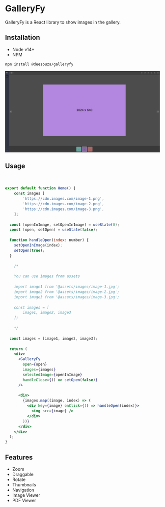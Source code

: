 # GalleryFy

GalleryFy is a React library to show images in the gallery.

## Installation

* Node v14+
* NPM

```bash
npm install @deesouza/galleryfy
```

![Example GalleryFy](./galleryfy.png)

## Usage

```jsx


export default function Home() {
    const images [
        'https://cdn.images.com/image-1.png',
        'https://cdn.images.com/image-2.png',
        'https://cdn.images.com/image-3.png',
    ];

  const [openInImage, setOpenInImage] = useState(0);
  const [open, setOpen] = useState(false);

  function handleOpen(index: number) {
    setOpenInImage(index);
    setOpen(true);
  }

    /*

    You can use images from assets

    import image1 from '@assets/images/image-1.jpg';
    import image2 from '@assets/images/image-2.jpg';
    import image3 from '@assets/images/image-3.jpg';

    const images = [
        image1, image2, image3
    ];

    */

  const images = [image1, image2, image3];

  return (
    <div>
      <GalleryFy
        open={open}
        images={images}
        selectedImage={openInImage}
        handleClose={() => setOpen(false)}
      />

      <div>
        {images.map((image, index) => (
          <div key={image} onClick={() => handleOpen(index)}>
            <img src={image} />
          </div>
        ))}
      </div>
    </div>
  );
}

```

## Features

- Zoom
- Draggable
- Rotate
- Thumbnails
- Navigation
- Image Viewer
- PDF Viewer